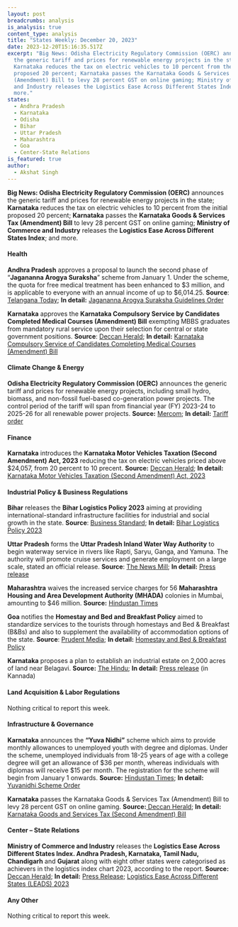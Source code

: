 ```yaml
---
layout: post
breadcrumbs: analysis
is_analysis: true
content_type: analysis
title: "States Weekly: December 20, 2023"
date: 2023-12-20T15:16:35.517Z
excerpt: "Big News: Odisha Electricity Regulatory Commission (OERC) announces
  the generic tariff and prices for renewable energy projects in the state;
  Karnataka reduces the tax on electric vehicles to 10 percent from the initial
  proposed 20 percent; Karnataka passes the Karnataka Goods & Services Tax
  (Amendment) Bill to levy 28 percent GST on online gaming; Ministry of Commerce
  and Industry releases the Logistics Ease Across Different States Index; and
  more."
states:
  - Andhra Pradesh
  - Karnataka
  - Odisha
  - Bihar
  - Uttar Pradesh
  - Maharashtra
  - Goa
  - Center-State Relations
is_featured: true
author:
  - Akshat Singh
---
```

**Big News: Odisha Electricity Regulatory Commission (OERC)** announces the generic tariff and prices for renewable energy projects in the state; **Karnataka** reduces the tax on electric vehicles to 10 percent from the initial proposed 20 percent; **Karnataka** passes the **Karnataka Goods & Services Tax (Amendment) Bill** to levy 28 percent GST on online gaming; **Ministry of Commerce and Industry** releases the **Logistics Ease Across Different States Index**; and more.



#### Health 

**Andhra Pradesh** approves a proposal to launch the second phase of “**Jagananna Arogya Suraksha**” scheme from January 1. Under the scheme, the quota for free medical treatment has been enhanced to $3 million, and is applicable to everyone with an annual income of up to $6,014.25. **Source**: [Telangana Today](https://telanganatoday.com/andhra-cabinet-approves-proposal-to-launch-second-phase-of-jagananna-arogya-suraksha-from-january-1); **In detail:** [Jagananna Arogya Suraksha Guidelines Order](https://acrobat.adobe.com/id/urn:aaid:sc:VA6C2:3e836e6a-9148-4315-88d4-730f44459c4a)

**Karnataka** approves the **Karnataka Compulsory Service by Candidates Completed Medical Courses (Amendment) Bill** exempting MBBS graduates from mandatory rural service upon their selection for central or state government positions. **Source**: [Deccan Herald](https://www.deccanherald.com/india/karnataka/assembly-passes-five-bills-without-debate-amid-din-2806635); **In detail:** [Karnataka Compulsory Service of Candidates Completing Medical Courses (Amendment) Bill](https://www.kla.kar.nic.in/assembly/bills/bill1620_18.pdf)



#### Climate Change & Energy

**Odisha Electricity Regulatory Commission (OERC)** announces the generic tariff and prices for renewable energy projects, including small hydro, biomass, and non-fossil fuel-based co-generation power projects. The control period of the tariff will span from financial year (FY) 2023-24 to 2025-26 for all renewable power projects. **Source:** [Mercom](https://www.mercomindia.com/odisha-generic-tariffs-small-hydro); **In detail:** [Tariff order](https://www.orierc.org/ORDERS/2023/C-94-2023.PDF)



#### Finance

**Karnataka** introduces the **Karnataka Motor Vehicles Taxation (Second Amendment) Act, 2023** reducing the tax on electric vehicles priced above $24,057, from 20 percent to 10 precent. **Source:** [Deccan Herald](https://www.deccanherald.com/india/karnataka/govt-rolls-back-plan-for-20-lifetime-tax-on-evs-2810047); **In detail:** [Karnataka Motor Vehicles Taxation (Second Amendment) Act, 2023](https://www.kla.kar.nic.in/assembly/bills/bill1620_23.pdf)



#### Industrial Policy & Business Regulations  

**Bihar** releases the **Bihar Logistics Policy 2023** aiming at providing international-standard infrastructure facilities for industrial and social growth in the state. **Source**: [Business Standard](https://www.business-standard.com/economy/news/bihar-business-summit-mous-signed-with-8-firms-for-investment-of-rs-554-cr-123121300847_1.html); **In detail:** [Bihar Logistics Policy 2023](https://www.teamleaseregtech.com/fileviewer/?f=https://avantiscdnprodstorage.blob.core.windows.net/legalupdatedocs/28466/Bihar%20Logistics%20Policy%202023_December142023.pdf)

**Uttar Pradesh** forms the **Uttar Pradesh Inland Water Way Authority** to begin waterway service in rivers like Rapti, Saryu, Ganga, and Yamuna. The authority will promote cruise services and generate employment on a large scale, stated an official release. **Source**: [The News Mill](https://thenewsmill.com/2023/12/inland-water-way-authority-set-up-in-uttar-pradesh-to-promote-waterway-services-and-employment/); **In detail:** [Press release](https://invest.up.gov.in/wp-content/uploads/2023/12/Inland-water_161223.pdf)

**Maharashtra** waives the increased service charges for 56 **Maharashtra Housing and Area Development Authority (MHADA)** colonies in Mumbai, amounting to $46 million. **Source:** [Hindustan Times](https://www.hindustantimes.com/cities/mumbai-news/govt-waives-increased-service-charges-for-56-mhada-colonies-in-mumbai-101702665940365.html)

**Goa** notifies the **Homestay and Bed and Breakfast Policy** aimed to standardize services to the tourists through homestays and Bed & Breakfast (B&Bs) and also to supplement the availability of accommodation options of the state. **Source**: [Prudent Media](https://www.prudentmedia.in/general/homestay-policy-notified/28074.html); **In detail:** [Homestay and Bed & Breakfast Policy](https://goaprintingpress.gov.in/downloads/2324/2324-37-SI-OG-0.pdf)

**Karnataka** proposes a plan to establish an industrial estate on 2,000 acres of land near Belagavi. **Source:** [The Hindu](https://www.thehindu.com/news/national/karnataka/cm-siddaramaiah-announces-series-of-projects-for-development-of-north-karnataka/article67641406.ece); **In detail:** [Press release](https://cm.karnataka.gov.in/uploads/media_to_upload1702721208.pdf) (in Kannada)



#### Land Acquisition & Labor Regulations

Nothing critical to report this week.



#### Infrastructure & Governance

**Karnataka** announces the **“Yuva Nidhi”** scheme which aims to provide monthly allowances to unemployed youth with degree and diplomas. Under the scheme, unemployed individuals from 18-25 years of age with a college degree will get an allowance of $36 per month, whereas individuals with diplomas will receive $15 per month. The registration for the scheme will begin from January 1 onwards. **Source:** [Hindustan Times](https://www.hindustantimes.com/cities/bengaluru-news/karnataka-to-launch-yuva-nidhi-scheme-for-unemployed-youth-from-jan-1-101702612185095.html); **In detail:** [Yuvanidhi Scheme Order](https://acrobat.adobe.com/id/urn:aaid:sc:VA6C2:7716f4e1-efdc-47b2-ac83-ef7c939edf01)

**Karnataka** passes the Karnataka Goods & Services Tax (Amendment) Bill to levy 28 percent GST on online gaming. **Source:**[ Deccan Herald](https://www.deccanherald.com/india/karnataka/assembly-passes-five-bills-without-debate-amid-din-2806635); **In detail:** [Karnataka Goods and Services Tax (Second Amendment) Bill](https://www.kla.kar.nic.in/assembly/bills/bill1620_19.pdf)



#### Center – State Relations 

**Ministry of Commerce and Industry** releases the **Logistics Ease Across Different States Index. Andhra Pradesh, Karnataka, Tamil Nadu, Chandigarh** and **Gujarat** along with eight other states were categorised as achievers in the logistics index chart 2023, according to the report. **Source:** [Deccan Herald](https://www.deccanherald.com/india/13-states-union-territories-among-achievers-in-logistics-performance-index-2023-dpiit-report-2813961); **In detail:** [Press Release](https://pib.gov.in/PressReleasePage.aspx?PRID=1987132); [Logistics Ease Across Different States (LEADS) 2023](https://drive.google.com/drive/folders/17bWqWyvprnVwxyQUgQYpwl0KhopNuubj)



#### Any Other

Nothing critical to report this week.